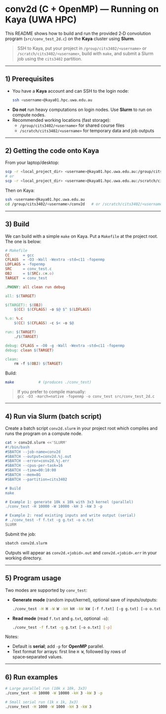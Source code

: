 # conv2d (C + OpenMP) — Running on **Kaya** (UWA HPC)

This README shows how to build and run the provided 2‑D convolution program (`src/conv_test_2d.c`) on the **Kaya** cluster using **Slurm**.

> SSH to Kaya, put your project in `/group/cits3402/<username>` or `/scratch/cits3402/<username>`, build with `make`, and submit a Slurm job using the `cits3402` partition.

---

## 1) Prerequisites

- You have a **Kaya** account and can SSH to the login node:
  ```bash
  ssh <username>@kaya01.hpc.uwa.edu.au
  ```
- **Do not** run heavy computations on login nodes. Use **Slurm** to run on compute nodes.
- Recommended working locations (fast storage):
  - `/group/cits3402/<username>` for shared course files
  - `/scratch/cits3402/<username>` for temporary data and job outputs

---

## 2) Getting the code onto Kaya

From your laptop/desktop:
```bash
scp -r <local_project_dir> <username>@kaya01.hpc.uwa.edu.au:/group/cits3402/<username>/conv2d
# or
scp -r <local_project_dir> <username>@kaya01.hpc.uwa.edu.au:/scratch/cits3402/<username>/conv2d
```

Then on Kaya:
```bash
ssh <username>@kaya01.hpc.uwa.edu.au
cd /group/cits3402/<username>/conv2d   # or /scratch/cits3402/<username>/conv2d
```

---

## 3) Build

We can build with a simple `make` on Kaya. Put a `Makefile` at the project root. The one is below:

```makefile
# Makefile 
CC      = gcc
CFLAGS  = -O3 -Wall -Wextra -std=c11 -fopenmp
LDFLAGS = -fopenmp
SRC     = conv_test.c
OBJ     = $(SRC:.c=.o)
TARGET  = conv_test

.PHONY: all clean run debug

all: $(TARGET)

$(TARGET): $(OBJ)
    $(CC) $(CFLAGS) -o $@ $^ $(LDFLAGS)

%.o: %.c
    $(CC) $(CFLAGS) -c $< -o $@

run: $(TARGET)
    ./$(TARGET)

debug: CFLAGS = -O0 -g -Wall -Wextra -std=c11 -fopenmp
debug: clean $(TARGET)

clean:
    rm -f $(OBJ) $(TARGET)
```

Build:
```bash
make           # (produces ./conv_test)
```

> If you prefer to compile manually:  
> `gcc -O3 -march=native -fopenmp -o conv_test src/conv_test_2d.c`

---

## 4) Run via Slurm (batch script)

Create a batch script `conv2d.slurm` in your project root which compiles and runs the program on a compute node.

```bash
cat > conv2d.slurm <<'SLURM'
#!/bin/bash
#SBATCH --job-name=conv2d
#SBATCH --output=conv2d.%j.out
#SBATCH --error=conv2d.%j.err
#SBATCH --cpus-per-task=16
#SBATCH --time=00:10:00
#SBATCH --mem=8G
#SBATCH --partition=cits3402

# Build 
make

# Example 1: generate 10k x 10k with 3x3 kernel (parallel)
./conv_test -H 10000 -W 10000 -kH 3 -kW 3 -p

# Example 2: read existing inputs and write output (serial)
# ./conv_test -f f.txt -g g.txt -o o.txt
SLURM
```

Submit the job:
```bash
sbatch conv2d.slurm
```

Outputs will appear as `conv2d.<jobid>.out` and `conv2d.<jobid>.err` in your working directory.

---

## 5) Program usage

Two modes are supported by `conv_test`:

- **Generate mode** (random input/kernel), optional save of inputs/outputs:
  ```bash
  ./conv_test -H H -W W -kH kH -kW kW [-f f.txt] [-g g.txt] [-o o.txt] [-s SEED] [-p]
  ```
- **Read mode** (read `f.txt` and `g.txt`, optional `-o`):
  ```bash
  ./conv_test -f f.txt -g g.txt [-o o.txt] [-p]
  ```

Notes:
- Default is **serial**; add `-p` for **OpenMP** parallel.
- Text format for arrays: first line `H W`, followed by rows of space‑separated values.

---

## 6) Run examples

```bash
# Large parallel run (10k x 10k, 3x3)
./conv_test -H 10000 -W 10000 -kH 3 -kW 3 -p

# Small serial run (1k x 1k, 3x3)
./conv_test -H 1000 -W 1000 -kH 3 -kW 3
```
